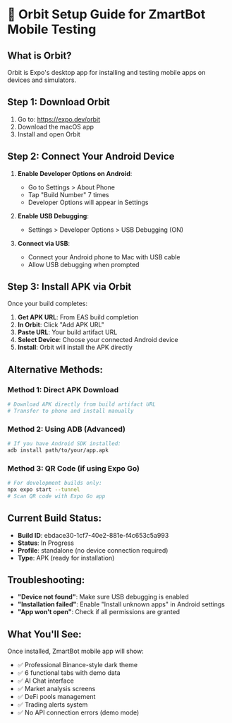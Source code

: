 # 📱 Orbit Setup Guide for ZmartBot Mobile Testing

## What is Orbit?
Orbit is Expo's desktop app for installing and testing mobile apps on devices and simulators.

## Step 1: Download Orbit
1. Go to: https://expo.dev/orbit
2. Download the macOS app
3. Install and open Orbit

## Step 2: Connect Your Android Device
1. **Enable Developer Options on Android**:
   - Go to Settings > About Phone
   - Tap "Build Number" 7 times
   - Developer Options will appear in Settings

2. **Enable USB Debugging**:
   - Settings > Developer Options > USB Debugging (ON)

3. **Connect via USB**:
   - Connect your Android phone to Mac with USB cable
   - Allow USB debugging when prompted

## Step 3: Install APK via Orbit
Once your build completes:
1. **Get APK URL**: From EAS build completion
2. **In Orbit**: Click "Add APK URL"
3. **Paste URL**: Your build artifact URL
4. **Select Device**: Choose your connected Android device
5. **Install**: Orbit will install the APK directly

## Alternative Methods:

### Method 1: Direct APK Download
```bash
# Download APK directly from build artifact URL
# Transfer to phone and install manually
```

### Method 2: Using ADB (Advanced)
```bash
# If you have Android SDK installed:
adb install path/to/your/app.apk
```

### Method 3: QR Code (if using Expo Go)
```bash
# For development builds only:
npx expo start --tunnel
# Scan QR code with Expo Go app
```

## Current Build Status:
- **Build ID**: ebdace30-1cf7-40e2-881e-f4c653c5a993
- **Status**: In Progress
- **Profile**: standalone (no device connection required)
- **Type**: APK (ready for installation)

## Troubleshooting:
- **"Device not found"**: Make sure USB debugging is enabled
- **"Installation failed"**: Enable "Install unknown apps" in Android settings
- **"App won't open"**: Check if all permissions are granted

## What You'll See:
Once installed, ZmartBot mobile app will show:
- ✅ Professional Binance-style dark theme
- ✅ 6 functional tabs with demo data
- ✅ AI Chat interface
- ✅ Market analysis screens
- ✅ DeFi pools management
- ✅ Trading alerts system
- ✅ No API connection errors (demo mode)
